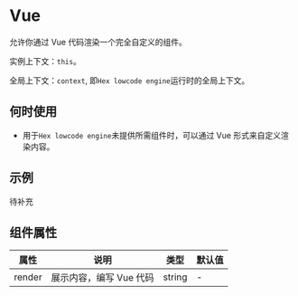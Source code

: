 # Vue

允许你通过 Vue 代码渲染一个完全自定义的组件。

实例上下文：`this`。

全局上下文：`context`, 即`Hex lowcode engine`运行时的全局上下文。

## 何时使用

- 用于`Hex lowcode engine`未提供所需组件时，可以通过 Vue 形式来自定义渲染内容。

## 示例

待补充

## 组件属性

| 属性   | 说明                    | 类型   | 默认值 |
| ------ | ----------------------- | ------ | ------ |
| render | 展示内容，编写 Vue 代码 | string | -      |

